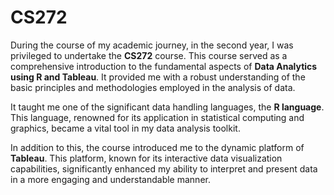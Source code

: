 # CS272
During the course of my academic journey, in the second year, I was privileged to undertake the **CS272** course. This course served as a comprehensive introduction to the fundamental aspects of **Data Analytics using R and Tableau**. It provided me with a robust understanding of the basic principles and methodologies employed in the analysis of data.

It taught me one of the significant data handling languages, the **R language**. This language, renowned for its application in statistical computing and graphics, became a vital tool in my data analysis toolkit.

In addition to this, the course introduced me to the dynamic platform of **Tableau**. This platform, known for its interactive data visualization capabilities, significantly enhanced my ability to interpret and present data in a more engaging and understandable manner.

